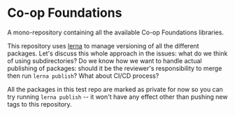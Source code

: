 # Co-op Foundations

A mono-repository containing all the available Co-op Foundations libraries.

This repository uses [lerna](https://github.com/lerna/lerna) to manage versioning of all the different packages. Let's discuss this whole approach in the issues: what do we think of using subdirectories? Do we know how we want to handle actual publishing of packages: should it be the reviewer's responsibility to merge then run `lerna publish`? What about CI/CD process? 

All the packages in this test repo are marked as private for now so you can try running `lerna publish` -- it won't have any effect other than pushing new tags to this repository.

